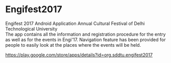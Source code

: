 # Engifest2017
Engifest 2017 Android Application
Annual Cultural Festival of Delhi Technological University</br>
The app contains all the information and registration procedure for the entry as well as for the events in Engi'17. Navigation feature has been provided for people to easily look at the places where the events will be held.

https://play.google.com/store/apps/details?id=org.sddtu.engifest2017
